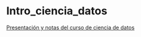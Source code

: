 # Intro_ciencia_datos
[Presentación y notas del curso de ciencia de datos](https://www.canva.com/design/DAFAUvz6XeM/6OgFneD3LUR6Ftoq4mvexg/edit?utm_content=DAFAUvz6XeM&utm_campaign=designshare&utm_medium=link2&utm_source=sharebutton)
